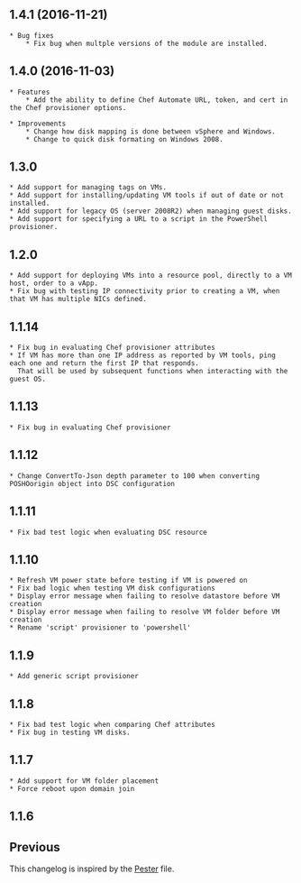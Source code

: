 ## 1.4.1 (2016-11-21)
    * Bug fixes
        * Fix bug when multple versions of the module are installed.

## 1.4.0 (2016-11-03)
    * Features
        * Add the ability to define Chef Automate URL, token, and cert in the Chef provisioner options.

    * Improvements
        * Change how disk mapping is done between vSphere and Windows.
        * Change to quick disk formating on Windows 2008.

## 1.3.0
    * Add support for managing tags on VMs.
    * Add support for installing/updating VM tools if out of date or not installed.
    * Add support for legacy OS (server 2008R2) when managing guest disks.
    * Add support for specifying a URL to a script in the PowerShell provisioner.

## 1.2.0
    * Add support for deploying VMs into a resource pool, directly to a VM host, order to a vApp.
    * Fix bug with testing IP connectivity prior to creating a VM, when that VM has multiple NICs defined.

## 1.1.14
    * Fix bug in evaluating Chef provisioner attributes
    * If VM has more than one IP address as reported by VM tools, ping each one and return the first IP that responds.
      That will be used by subsequent functions when interacting with the guest OS.

## 1.1.13
    * Fix bug in evaluating Chef provisioner

## 1.1.12
    * Change ConvertTo-Json depth parameter to 100 when converting POSHOorigin object into DSC configuration

## 1.1.11
    * Fix bad test logic when evaluating DSC resource

## 1.1.10
    * Refresh VM power state before testing if VM is powered on
    * Fix bad logic when testing VM disk configurations
    * Display error message when failing to resolve datastore before VM creation
    * Display error message when failing to resolve VM folder before VM creation
    * Rename 'script' provisioner to 'powershell'

## 1.1.9
    * Add generic script provisioner

## 1.1.8
    * Fix bad test logic when comparing Chef attributes
    * Fix bug in testing VM disks.

## 1.1.7
    * Add support for VM folder placement
    * Force reboot upon domain join

## 1.1.6

## Previous

This changelog is inspired by the
[Pester](https://github.com/pester/Pester/blob/master/CHANGELOG.md) file.
